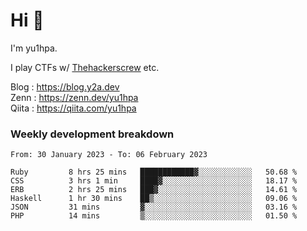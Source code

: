 # Hi 👋

I'm yu1hpa.

I play CTFs w/ [Thehackerscrew](https://www.thehackerscrew.team/) etc.

Blog : https://blog.y2a.dev  
Zenn : https://zenn.dev/yu1hpa  
Qiita : https://qiita.com/yu1hpa  

### Weekly development breakdown

<!--START_SECTION:waka-->

```text
From: 30 January 2023 - To: 06 February 2023

Ruby         8 hrs 25 mins   ████████████▓░░░░░░░░░░░░   50.68 %
CSS          3 hrs 1 min     ████▓░░░░░░░░░░░░░░░░░░░░   18.17 %
ERB          2 hrs 25 mins   ███▓░░░░░░░░░░░░░░░░░░░░░   14.61 %
Haskell      1 hr 30 mins    ██▒░░░░░░░░░░░░░░░░░░░░░░   09.06 %
JSON         31 mins         ▓░░░░░░░░░░░░░░░░░░░░░░░░   03.16 %
PHP          14 mins         ▒░░░░░░░░░░░░░░░░░░░░░░░░   01.50 %
```

<!--END_SECTION:waka-->

